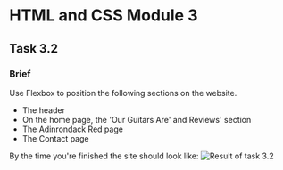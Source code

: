 # HTML and CSS Module 3

## Task 3.2

### Brief

Use Flexbox to position the following sections on the website.
- The header
- On the home page, the 'Our Guitars Are' and Reviews' section
- The Adinrondack Red page
- The Contact page

By the time you're finished the site should look like:
![Result of task 3.2](assets/html-css-task3-2_result.gif)
